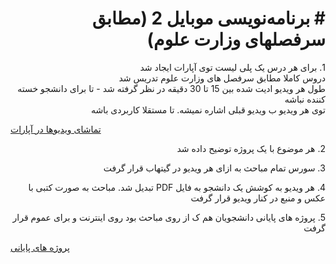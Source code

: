 <h1 dir='rtl' align='right'>
# برنامه‌نویسی موبایل 2 (مطابق سرفصلهای وزارت علوم)
</h1>

<p dir='rtl' align='right'>
1. برای هر درس یک پلی لیست توی آپارات ایجاد شد<br/>
دروس کاملا مطابق سرفصل های وزارت علوم تدریس شد <br/> 
طول هر ویدیو ادیت شده بین 15 تا 30 دقیقه در نظر گرفته شد - تا برای دانشجو خسته کننده نباشه<br/>
توی هر ویدیو ب ویدیو قبلی اشاره نمیشه. تا مستقلا کاربردی باشه<br/>
</p>

[تماشای ویدیوها در آپارات](https://www.aparat.com/playlist/605154)  

<p dir='rtl' align='right'>
2. هر موضوع با یک پروژه توضیح داده شد
</p>
<p dir='rtl' align='right'>
3. سورس تمام مباحث به ازای هر ویدیو در گیتهاب قرار گرفت
</p>
<p dir='rtl' align='right'>
4. هر ویدیو به کوشش یک دانشجو به فایل PDF تبدیل شد. مباحث به صورت کتبی با عکس و منبع در کنار ویدیو قرار گرفت
</p>
<p dir='rtl' align='right'>
5. پروژه های پایانی دانشجویان هم ک از روی مباحث بود روی اینترنت و برای عموم قرار گرفت  

[پروژه های پایانی](https://github.com/peymanmajidi/Android-Programming-2/tree/master/Final%20Projects)
</p> 
